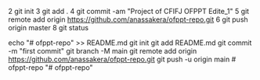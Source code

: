    2 git init
   3 git add .
   4 git commit -am "Project of CFIFJ OFPPT Edite_1"
   5 git remote add origin https://github.com/anassakera/ofppt-repo.git
   6 git push origin master
   8 git status

echo "# ofppt-repo" >> README.md
git init
git add README.md
git commit -m "first commit"
git branch -M main
git remote add origin https://github.com/anassakera/ofppt-repo.git
git push -u origin main
#   o f p p t - r e p o  
 "# ofppt-repo" 
